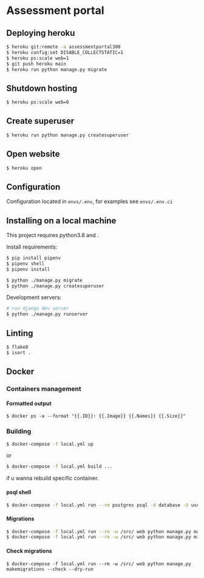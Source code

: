 # Assessment portal

## Deploying heroku

```sh
$ heroku git:remote -a assessmentportal300
$ heroku config:set DISABLE_COLLECTSTATIC=1
$ heroku ps:scale web=1
$ git push heroku main
$ heroku run python manage.py migrate
```

## Shutdown hosting

```sh
$ heroku ps:scale web=0
```

## Create superuser

```sh
$ heroku run python manage.py createsuperuser
```

## Open website

```sh
$ heroku open
```

## Configuration

Configuration located in `envs/.env`, for examples see `envs/.env.ci`

## Installing on a local machine

This project requires python3.8 and .

Install requirements:

```sh
$ pip install pipenv
$ pipenv shell
$ pipenv install
```

```sh
$ python ./manage.py migrate
$ python ./manage.py createsuperuser
```

Development servers:

```bash
# run django dev server
$ python ./manage.py runserver
```

## Linting

```sh
$ flake8
$ isort .
```

## Docker

### Containers management

#### Formatted output

```shell
$ docker ps -a --format "{{.ID}}: {{.Image}} {{.Names}} {{.Size}}"
```

### Building

```bash
$ docker-compose -f local.yml up
```

or

```bash
$ docker-compose -f local.yml build ...
```

if u wanna rebuild specific container.

#### psql shell

```bash
$ docker-compose -f local.yml run --rm postgres psql -d database -U user -W password
```

#### Migrations

```bash
$ docker-compose -f local.yml run --rm -w /src/ web python manage.py makemigrations 
$ docker-compose -f local.yml run --rm -w /src/ web python manage.py migrate
```

#### Check migrations

```shell
$ docker-compose -f local.yml run --rm -w /src/ web python manage.py makemigrations --check --dry-run
```
